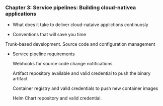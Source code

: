 ### Chapter 3: Service pipelines: Building cloud-nativea applications

- What does it take to deliver cloud-nataive applictions continuosly

- Conventions that will save you time

 Trunk-based development. 
 Source code and configuration management


- Service pipeline requirements

   Webhooks for source code change notifications

   Artifact repository available and valid credential to push the binary artifact

   Container registry and valid credentials to push new container images

   Helm Chart repository and valid credential.

